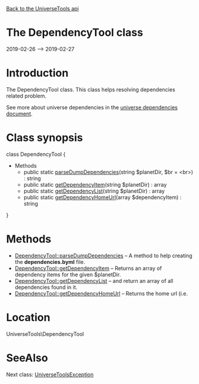 [Back to the UniverseTools api](https://github.com/lingtalfi/UniverseTools/blob/master/doc/api/UniverseTools.md)



The DependencyTool class
================
2019-02-26 --> 2019-02-27






Introduction
============

The DependencyTool class.
This class helps resolving dependencies related problem.

See more about universe dependencies in the [universe dependencies document](https://github.com/lingtalfi/TheScientist/blob/master/universe-dependencies-2019.md).



Class synopsis
==============


class <span class="pl-k">DependencyTool</span>  {

- Methods
    - public static [parseDumpDependencies](https://github.com/lingtalfi/UniverseTools/blob/master/doc/api/UniverseTools/DependencyTool/parseDumpDependencies.md)(string $planetDir, $br = &lt;br&gt;) : string
    - public static [getDependencyItem](https://github.com/lingtalfi/UniverseTools/blob/master/doc/api/UniverseTools/DependencyTool/getDependencyItem.md)(string $planetDir) : array
    - public static [getDependencyList](https://github.com/lingtalfi/UniverseTools/blob/master/doc/api/UniverseTools/DependencyTool/getDependencyList.md)(string $planetDir) : array
    - public static [getDependencyHomeUrl](https://github.com/lingtalfi/UniverseTools/blob/master/doc/api/UniverseTools/DependencyTool/getDependencyHomeUrl.md)(array $dependencyItem) : string

}






Methods
==============

- [DependencyTool::parseDumpDependencies](https://github.com/lingtalfi/UniverseTools/blob/master/doc/api/UniverseTools/DependencyTool/parseDumpDependencies.md) &ndash; A method to help creating the **dependencies.byml** file.
- [DependencyTool::getDependencyItem](https://github.com/lingtalfi/UniverseTools/blob/master/doc/api/UniverseTools/DependencyTool/getDependencyItem.md) &ndash; Returns an array of dependency items for the given $planetDir.
- [DependencyTool::getDependencyList](https://github.com/lingtalfi/UniverseTools/blob/master/doc/api/UniverseTools/DependencyTool/getDependencyList.md) &ndash; and return an array of all dependencies found in it.
- [DependencyTool::getDependencyHomeUrl](https://github.com/lingtalfi/UniverseTools/blob/master/doc/api/UniverseTools/DependencyTool/getDependencyHomeUrl.md) &ndash; Returns the home url (i.e.





Location
=============
UniverseTools\DependencyTool


SeeAlso
==============
Next class: [UniverseToolsException](https://github.com/lingtalfi/UniverseTools/blob/master/doc/api/UniverseTools/Exception/UniverseToolsException.md)<br>
